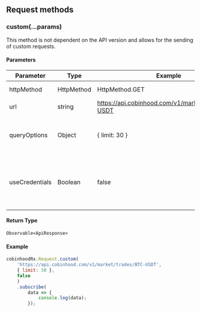 ## Request methods

### custom(...params)
This method is not dependent on the API version and allows for the sending of custom requests.

#### Parameters

| Parameter      | Type       | Example                                             | Description                                                  |
| -------------- | ---------- | --------------------------------------------------- | ------------------------------------------------------------ |
| httpMethod     | HttpMethod | HttpMethod.GET                                      | The type of request.                                         |
| url            | string     | https://api.cobinhood.com/v1/market/trades/BTC-USDT | API endpoint.                                                |
| queryOptions   | Object     | { limit: 30 }                                       | Query string parameters or body data.                        |
| useCredentials | Boolean    | false                                               | Specify whether the use  of the API token should be enabled or not. |

#### Return Type
`Observable<ApiResponse>`

#### Example
```js
cobinhoodRx.Request.custom(
	'https://api.cobinhood.com/v1/market/trades/BTC-USDT', 
	{ limit: 30 },
    false
    )
    .subscribe(
        data => {
            console.log(data);
        });
```
